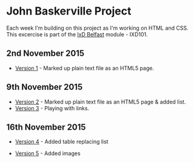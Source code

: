 John Baskerville Project
========================

Each week I'm building on this project as I'm working on HTML and CSS. This excercise is part of the [IxD Belfast](http://ixdbelfast.org) module - IXD101.

2nd November 2015
-----------------
+ [Version 1](http://jordanearle.github.io/john-baskerville/version-1.html) - Marked up plain text file as an HTML5 page.

9th November 2015
-----------------
+ [Version 2](http://jordanearle.github.io/john-baskerville/version-2.html) - Marked up plain text file as an HTML5 page & added list.
+ [Version 3](http://jordanearle.github.io/john-baskerville/version-3.html) - Playing with links.

16th November 2015
-----------------
+ [Version 4](http://jordanearle.github.io/john-baskerville/version-4.html) - Added table replacing list

+ [Version 5](http://jordanearle.github.io/john-baskerville/version-5.html) - Added images